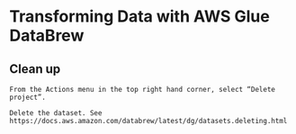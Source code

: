 # Transforming Data with AWS Glue DataBrew


## Clean up 

```
From the Actions menu in the top right hand corner, select “Delete project”. 

Delete the dataset. See https://docs.aws.amazon.com/databrew/latest/dg/datasets.deleting.html
```
